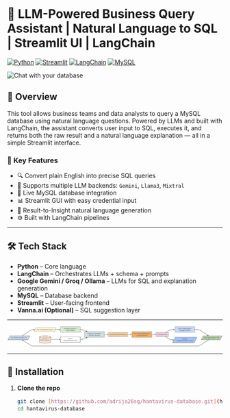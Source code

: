 # 💬 LLM-Powered Business Query Assistant | Natural Language to SQL | Streamlit UI | LangChain

[![Python](https://img.shields.io/badge/Python-3.10+-blue)](https://www.python.org/)
[![Streamlit](https://img.shields.io/badge/Streamlit-GUI-FF4B4B)](https://streamlit.io/)
[![LangChain](https://img.shields.io/badge/LangChain-Framework-lightgrey)](https://www.langchain.com/)
[![MySQL](https://img.shields.io/badge/MySQL-Database-4479A1)](https://www.mysql.com/)

![Chat with your database](<img width="1536" height="1024" alt="image" src="https://github.com/user-attachments/assets/53bdb2ab-b54a-4e6d-bacc-ea666c9d07c0" />
)

## 🚀 Overview

This tool allows business teams and data analysts to query a MySQL database using natural language questions. Powered by LLMs and built with LangChain, the assistant converts user input to SQL, executes it, and returns both the raw result and a natural language explanation — all in a simple Streamlit interface.

### 🔑 Key Features

- 🔍 Convert plain English into precise SQL queries
- 🔁 Supports multiple LLM backends: `Gemini`, `Llama3`, `Mixtral`
- 🔗 Live MySQL database integration
- 📊 Streamlit GUI with easy credential input
- 🧠 Result-to-Insight natural language generation
- ⚙️ Built with LangChain pipelines

---

## 🛠️ Tech Stack

- **Python** – Core language
- **LangChain** – Orchestrates LLMs + schema + prompts
- **Google Gemini / Groq / Ollama** – LLMs for SQL and explanation generation
- **MySQL** – Database backend
- **Streamlit** – User-facing frontend
- **Vanna.ai (Optional)** – SQL suggestion layer

---

![architecture](https://github.com/adrija26sg/-LLM-Powered-Business-Query-Assistant/blob/main/Untitled%20diagram%20_%20Mermaid%20Chart-2025-07-21-200607.png)

---

## 🧪 Installation

1. **Clone the repo**  
   ```bash
   git clone [https://github.com/adrija26sg/hantavirus-database.git](https://github.com/adrija26sg/-LLM-Powered-Business-Query-Assistant)
   cd hantavirus-database
